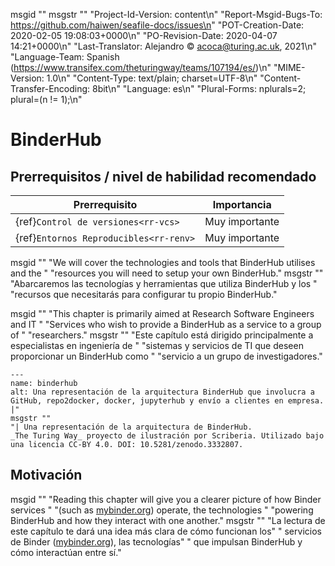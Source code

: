 msgid "" msgstr "" "Project-Id-Version: content\n" "Report-Msgid-Bugs-To: https://github.com/haiwen/seafile-docs/issues\n" "POT-Creation-Date: 2020-02-05 19:08:03+0000\n" "PO-Revision-Date: 2020-04-07 14:21+0000\n" "Last-Translator: Alejandro © <acoca@turing.ac.uk>, 2021\n" "Language-Team: Spanish (https://www.transifex.com/theturingway/teams/107194/es/)\n" "MIME-Version: 1.0\n" "Content-Type: text/plain; charset=UTF-8\n" "Content-Transfer-Encoding: 8bit\n" "Language: es\n" "Plural-Forms: nplurals=2; plural=(n != 1);\n"
# BinderHub

## Prerrequisitos / nivel de habilidad recomendado

| Prerrequisito                                | Importancia    |
| -------------------------------------------- | -------------- |
| {ref}`Control de versiones<rr-vcs>`    | Muy importante |
| {ref}`Entornos Reproducibles<rr-renv>` | Muy importante |

msgid "" "We will cover the technologies and tools that BinderHub utilises and the " "resources you will need to setup your own BinderHub." msgstr "" "Abarcaremos las tecnologías y herramientas que utiliza BinderHub y los " "recursos que necesitarás para configurar tu propio BinderHub."

msgid "" "This chapter is primarily aimed at Research Software Engineers and IT " "Services who wish to provide a BinderHub as a service to a group of " "researchers." msgstr "" "Este capítulo está dirigido principalmente a especialistas en ingeniería de " "sistemas y servicios de TI que deseen proporcionar un BinderHub como " "servicio a un grupo de investigadores."

```{figure} ../figures/binderhub.jpg
---
name: binderhub
alt: Una representación de la arquitectura BinderHub que involucra a GitHub, repo2docker, docker, jupyterhub y envío a clientes en empresa.
|"
msgstr ""
"| Una representación de la arquitectura de BinderHub.
_The Turing Way_ proyecto de ilustración por Scriberia. Utilizado bajo una licencia CC-BY 4.0. DOI: 10.5281/zenodo.3332807.
```

## Motivación

msgid "" "Reading this chapter will give you a clearer picture of how Binder services " "(such as [mybinder.org](https://mybinder.org)) operate, the technologies " "powering BinderHub and how they interact with one another." msgstr "" "La lectura de este capítulo te dará una idea más clara de cómo funcionan los" " servicios de Binder ([mybinder.org](https://mybinder.org)), las tecnologías" " que impulsan BinderHub y cómo interactúan entre sí."
